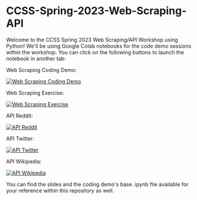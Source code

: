 # CCSS-Spring-2023-Web-Scraping-API
Welcome to the CCSS Spring 2023 Web Scraping/API Workshop using Python! We'll be using Google Colab notebooks for the code demo sessions within the workshop. You can click on the following buttons to launch the notebook in another tab:

Web Scraping Coding Demo:

[![Web Scraping Coding Demo](https://colab.research.google.com/assets/colab-badge.svg)](https://colab.research.google.com/drive/1FcY5EyDiBRowbykQUay-idMa1PUZx1SD?usp=sharing)

Web Scraping Exercise:

[![Web Scraping Exercise](https://colab.research.google.com/assets/colab-badge.svg)](https://colab.research.google.com/drive/1egYeVhzxZJ_3AGEoK5bZIaxxLbpFBSLC?usp=share_link)

API Reddit:

[![API Reddit](https://colab.research.google.com/assets/colab-badge.svg)](https://colab.research.google.com/drive/1XbHHRXuWzF_rMQ6dC-FAtob6Sfeh7q2u?usp=share_link)

API Twitter:

[![API Twitter](https://colab.research.google.com/assets/colab-badge.svg)](https://drive.google.com/file/d/10X6mMmwZ9uw06zLFh__2fNCskDIS8lXj/view?usp=share_link)

API Wikipedia:

[![API Wikipedia](https://colab.research.google.com/assets/colab-badge.svg)](https://drive.google.com/file/d/1EQNE3zZkBXHMTXGnAD0Csp57Kg4zpqYi/view?usp=share_link)


You can find the slides and the coding demo's base .ipynb file available for your reference within this repository as well.
